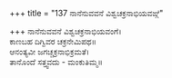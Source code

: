+++
title = "137 ನಾನೆನುವವನೆ ವಿಶ್ವಚಕ್ರನಾಭಿಯವಙ್ಗೆ"

+++
ನಾನೆನುವವನೆ ವಿಶ್ವಚಕ್ರನಾಭಿಯವಂಗೆ।  
ಕಾಣಬಹ ದಿಗ್ವಿವರ ಚಕ್ರನೇಮಿಪಥ॥  
ಆನಂತ್ಯವೀ ಜಗಚ್ಚಕ್ರನಾಭಿಕ್ರಮತೆ।  
ತಾನೊಂದೆ ಸತ್ತ್ವವದು - ಮಂಕುತಿಮ್ಮ॥  
